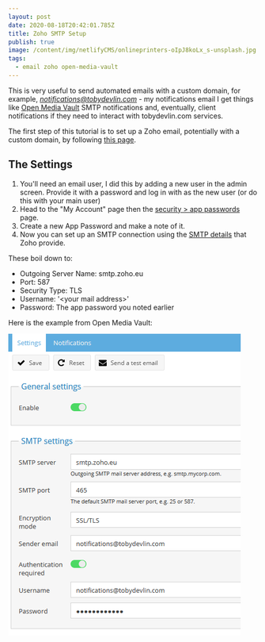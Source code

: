 ```yaml
---
layout: post
date: 2020-08-18T20:42:01.785Z
title: Zoho SMTP Setup
publish: true
image: /content/img/netlifyCMS/onlineprinters-oIpJ8koLx_s-unsplash.jpg
tags:
  - email zoho open-media-vault
---
```

This is very useful to send automated emails with a custom domain, for example, *notifications@tobydevlin.com* - my notifications email I get things like [Open Media Vault](https://www.openmediavault.org/) SMTP notifications and, eventually, client notifications if they need to interact with tobydevlin.com services.

The first step of this tutorial is to set up a Zoho email, potentially with a custom domain, by following [this page](https://www.zoho.com/mail/custom-domain-email.html).

## The Settings

1. You'll need an email user, I did this by adding a new user in the admin screen. Provide it with a password and log in with as the new user (or do this with your main user)
2. Head to the "My Account" page then the [security > app passwords](https://accounts.zoho.eu/home#security/app_password) page.
3. Create a new App Password and make a note of it.
4. Now you can set up an SMTP connection using the [SMTP details](https://www.zoho.com/mail/help/zoho-smtp.html) that Zoho provide.

These boil down to:
* Outgoing Server Name: smtp.zoho.eu
* Port: 587
* Security Type: TLS 
* Username: '\<your mail address>'
* Password: The app password you noted earlier

Here is the example from Open Media Vault:

![](/content/img/netlifyCMS/open-media-vault-smtp-setup.png)
